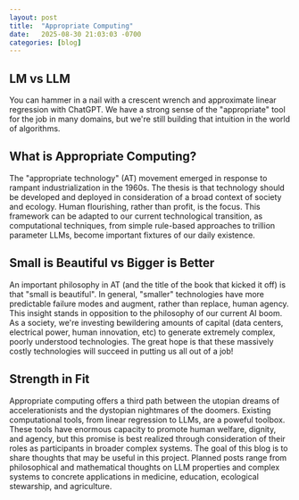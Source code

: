 ```yaml
---
layout: post
title:  "Appropriate Computing"
date:   2025-08-30 21:03:03 -0700
categories: [blog]
---
```

## LM vs LLM
You can hammer in a nail with a crescent wrench and approximate linear regression with ChatGPT.  We have a strong sense of the "appropriate" tool for the job in many domains, but we're still building that intuition in the world of algorithms.

## What is Appropriate Computing?
The "appropriate technology" (AT) movement emerged in response to rampant industrialization in the 1960s.  The thesis is that technology should be developed and deployed in consideration of a broad context of society and ecology.  Human flourishing, rather than profit, is the focus.  This framework can be adapted to our current technological transition, as computational techniques, from simple rule-based approaches to trillion parameter LLMs, become important fixtures of our daily existence.  


## Small is Beautiful vs Bigger is Better
An important philosophy in AT (and the title of the book that kicked it off) is that "small is beautiful". In general, "smaller" technologies have more predictable failure modes and augment, rather than replace, human agency.  This insight stands in opposition to the philosophy of our current AI boom. As a society, we're investing bewildering amounts of capital (data centers, electrical power, human innovation, etc) to generate extremely complex, poorly understood technologies.  The great hope is that these massively costly technologies will succeed in putting us all out of a job!

## Strength in Fit
Appropriate computing offers a third path between the utopian dreams of accelerationists and the dystopian nightmares of the doomers.  Existing computational tools, from linear regression to LLMs, are a poweful toolbox.  These tools have enormous capacity to promote human welfare, dignity, and agency, but this promise is best realized through consideration of their roles as participants in broader complex systems. The goal of this blog is to share thoughts that may be useful in this project.  Planned posts range from philosophical and mathematical thoughts on LLM properties and complex systems to concrete applications in medicine, education, ecological stewarship, and agriculture.

